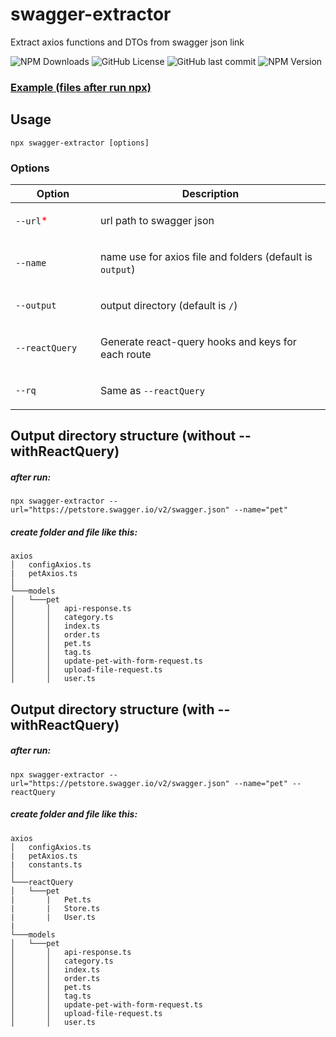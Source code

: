 # swagger-extractor

Extract axios functions and DTOs from swagger json link

![NPM Downloads](https://img.shields.io/npm/dw/swagger-extractor)
![GitHub License](https://img.shields.io/github/license/mostafaRoosta74/swagger-extractor)
![GitHub last commit](https://img.shields.io/github/last-commit/mostafaRoosta74/swagger-extractor)
![NPM Version](https://img.shields.io/npm/v/swagger-extractor)


### [Example (files after run npx)](https://github.com/mostafaRoosta74/swagger-extractor/tree/main/result-example)

## Usage
`npx swagger-extractor [options]`
### Options

<table>
<thead>
<tr>
<th width="200px"> Option</th>
<th width="900px">Description</th>
</tr>
</thead>
<tbody>
<tr width="600px">
<td>

`--url`<span style="color:red">*</span>
</td>
<td>
url path to swagger json    
</td>
</tr>
<tr width="600px">
<td>

`--name`
</td>
<td>

name use for axios file and folders (default is `output`) 
</td>
</tr>
<tr width="600px">
<td>

`--output`
</td>
<td>

output directory (default is `/`)  
</td>
</tr>
<tr width="600px">
<td>

`--reactQuery`
</td>
<td>

Generate react-query hooks and keys for each route 
</td>
</tr>
<tr width="600px">
<td>

`--rq`
</td>
<td>

Same as `--reactQuery`
</td>
</tr>
</tbody>
</table>



## Output directory structure (without --withReactQuery)
##### after run: 
`npx swagger-extractor --url="https://petstore.swagger.io/v2/swagger.json" --name="pet"`
##### create folder and file like this:
```
axios
│   configAxios.ts
|   petAxios.ts
│
└───models
│   └───pet
│       │   api-response.ts
│       │   category.ts
│       │   index.ts
│       │   order.ts
│       │   pet.ts
│       │   tag.ts
│       │   update-pet-with-form-request.ts
│       │   upload-file-request.ts
│       │   user.ts
```

## Output directory structure (with --withReactQuery)
##### after run:
`npx swagger-extractor --url="https://petstore.swagger.io/v2/swagger.json" --name="pet" --reactQuery`
##### create folder and file like this:
```
axios
│   configAxios.ts
|   petAxios.ts
|   constants.ts
│
└───reactQuery
│   └───pet
|       |   Pet.ts
|       |   Store.ts
|       |   User.ts
|
└───models
│   └───pet
│       │   api-response.ts
│       │   category.ts
│       │   index.ts
│       │   order.ts
│       │   pet.ts
│       │   tag.ts
│       │   update-pet-with-form-request.ts
│       │   upload-file-request.ts
│       │   user.ts
```

